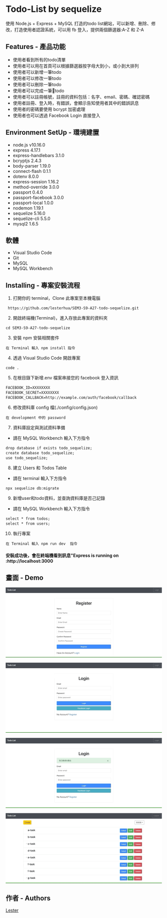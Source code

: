 # Todo-List by sequelize

使用 Node.js + Express + MySQL 打造的todo list網站，可以新增、刪除、修改，打造使用者認證系統，可以用 fb 登入，提供兩個篩選器:A-Z 和 Z-A

## Features - 產品功能

- 使用者看到所有的todo清單
- 使用者可以用在首頁可以根據篩選器按字母大到小，或小到大排列
- 使用者可以新增一筆todo
- 使用者可以修改一筆todo
- 使用者可以刪除一筆todo
- 使用者可以完成一筆todo
- 使用者可以註冊帳號，註冊的資料包括：名字、email、密碼、確認密碼
- 使用者註冊、登入時，有錯誤，會顯示告知使用者其中的錯誤訊息
- 使用者的密碼要使用 bcrypt 加密處理
- 使用者也可以透過 Facebook Login 直接登入

## Environment SetUp - 環境建置

- node.js v10.16.0
- express 4.17.1
- express-handlebars 3.1.0
- bcryptjs 2.4.3
- body-parser 1.19.0
- connect-flash 0.1.1
- dotenv 8.0.0
- express-session 1.16.2
- method-override 3.0.0
- passport 0.4.0
- passport-facebook 3.0.0
- passport-local 1.0.0
- nodemon 1.19.1
- sequelize 5.16.0
- sequelize-cli 5.5.0
- mysql2 1.6.5

## 軟體

- Visual Studio Code
- Git
- MySQL
- MySQL Workbench

## Installing - 專案安裝流程

1. 打開你的 terminal，Clone 此專案至本機電腦

```
 https://github.com/lesterhua/SEM3-S9-A27-todo-sequelize.git
```

2. 開啟終端機(Terminal)，進入存放此專案的資料夾

```
cd SEM3-S9-A27-todo-sequelize
```

3. 安裝 npm 安裝相關套件

```
在 Terminal 輸入 npm install 指令
```

4. 透過 Visual Studio Code 開啟專案

```
code .
```

5. 在根目錄下新增.env 檔案串接您的 facebook 登入資訊

```
FACEBOOK_ID=XXXXXXXX
FACEBOOK_SECRET=XXXXXXXX
FACEBOOK_CALLBACK=http://example.com/auth/facebook/callback
```

6. 修改資料庫 config 檔(./config/config.json)

```
在 development 中的 password
```

7. 資料庫設定與測試資料準備
- 請在 MySQL Workbench 輸入下方指令
```
drop database if exists todo_sequelize;
create database todo_sequelize;
use todo_sequelize;
```

8. 建立 Users 和 Todos Table
- 請在 terminal 輸入下方指令
```
npx sequelize db:migrate
```

9. 新增user和todo資料，並查詢資料庫是否己記錄
- 請在 MySQL Workbench 輸入下方指令
```
select * from todos;
select * from users;
```

10. 執行專案

```
在 Terminal 輸入 npm run dev  指令
```

#### 安裝成功後，會在終端機看到訊息"Express is running on :http://localhost:3000

## 畫面 - Demo

![alt text](https://github.com/lesterhua/SEM3-S9-A27-todo-sequelize/blob/master/picturs/register.gif?raw=true)

![alt text](https://github.com/lesterhua/SEM3-S9-A27-todo-sequelize/blob/master/picturs/login%20&%20sort.gif?raw=true)

![alt text](https://github.com/lesterhua/SEM3-S9-A27-todo-sequelize/blob/master/picturs/facebook.gif?raw=true)

![alt text](https://github.com/lesterhua/SEM3-S9-A27-todo-sequelize/blob/master/picturs/CRUD.gif?raw=true)


## 作者 - Authors

[Lester](https://github.com/lesterhua)
